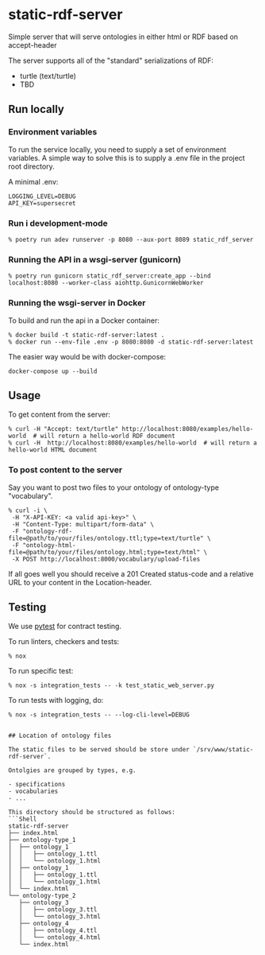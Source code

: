 # static-rdf-server

Simple server that will serve ontologies in either html or RDF based on accept-header

The server supports all of the "standard" serializations of RDF:

- turtle (text/turtle)
- TBD

## Run locally

### Environment variables

To run the service locally, you need to supply a set of environment variables. A simple way to solve this is to supply a .env file in the project root directory.

A minimal .env:

```shell
LOGGING_LEVEL=DEBUG
API_KEY=supersecret
```

### Run i development-mode

```shell
% poetry run adev runserver -p 8080 --aux-port 8089 static_rdf_server
```

### Running the API in a wsgi-server (gunicorn)

```shell
% poetry run gunicorn static_rdf_server:create_app --bind localhost:8080 --worker-class aiohttp.GunicornWebWorker
```

### Running the wsgi-server in Docker

To build and run the api in a Docker container:

```shell
% docker build -t static-rdf-server:latest .
% docker run --env-file .env -p 8080:8080 -d static-rdf-server:latest
```

The easier way would be with docker-compose:

```shell
docker-compose up --build
```

## Usage

To get content from the server:

```shell
% curl -H "Accept: text/turtle" http://localhost:8080/examples/hello-world  # will return a hello-world RDF document
% curl -H  http://localhost:8080/examples/hello-world  # will return a hello-world HTML document
```

### To post content to the server

Say you want to post two files to your ontology of ontology-type "vocabulary".

```shell
% curl -i \
 -H "X-API-KEY: <a valid api-key>" \
 -H "Content-Type: multipart/form-data" \
 -F "ontology-rdf-file=@path/to/your/files/ontology.ttl;type=text/turtle" \
 -F "ontology-html-file=@path/to/your/files/ontology.html;type=text/html" \
 -X POST http://localhost:8000/vocabulary/upload-files
```

If all goes well you should receive a 201 Created status-code and a relative URL to your content in the Location-header.

## Testing

We use [pytest](https://docs.pytest.org/en/latest/) for contract testing.

To run linters, checkers and tests:

```shell
% nox
```

To run specific test:

```shell
% nox -s integration_tests -- -k test_static_web_server.py
```

To run tests with logging, do:

```shell
% nox -s integration_tests -- --log-cli-level=DEBUG


## Location of ontology files

The static files to be served should be store under `/srv/www/static-rdf-server`. 

Ontolgies are grouped by types, e.g. 

- specifications
- vocabularies
- ...

This directory should be structured as follows:
```Shell
static-rdf-server
├── index.html
├── ontology-type_1
│  ├── ontology_1
│  │   ├── ontology_1.ttl 
│  │   └── ontology_1.html
│  ├── ontology_1
│  │   ├── ontology_1.ttl 
│  │   └── ontology_1.html
│  └── index.html
└── ontology-type_2
   ├── ontology_3
   │   ├── ontology_3.ttl 
   │   └── ontology_3.html
   ├── ontology_4
   │   ├── ontology_4.ttl 
   │   └── ontology_4.html
   └── index.html
```
